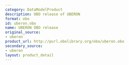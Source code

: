 ```yaml
---
category: DataModelProduct
description: OBO release of UBERON
format: obo
id: uberon.obo
name: UBERON OBO release
original_source:
- uberon
product_url: http://purl.obolibrary.org/obo/uberon.obo
secondary_source:
- uberon
layout: product_detail
---
```

